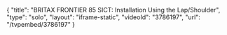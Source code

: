 {
    "title": "BRITAX FRONTIER 85 SICT: Installation Using the Lap\/Shoulder",
    "type": "solo",
    "layout": "iframe-static",
    "videoId": "3786197",
    "url": "\/tvpembed\/3786197"
}